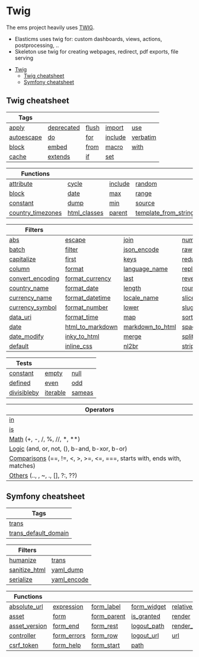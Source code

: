 # Twig

The ems project heavily uses [TWIG](https://twig.symfony.com/doc/3.x/filters/https://twig.symfony.com).

- Elasticms uses twig for: custom dashboards, views, actions, postprocessing, ..
- Skeleton use twig for creating webpages, redirect, pdf exports, file serving

<!-- TOC -->
* [Twig](#twig)
  * [Twig cheatsheet](#twig-cheatsheet)
  * [Symfony cheatsheet](#symfony-cheatsheet)
<!-- TOC -->

## Twig cheatsheet

| Tags                                                               |                                                                    |                                                          |                                                              |                                                                |
|--------------------------------------------------------------------|--------------------------------------------------------------------|----------------------------------------------------------|--------------------------------------------------------------|----------------------------------------------------------------|
| [apply](https:/twig.symfony.com/doc/3.x/tags/apply.html)           | [deprecated](https:/twig.symfony.com/doc/3.x/tags/deprecated.html) | [flush](https:/twig.symfony.com/doc/3.x/tags/flush.html) | [import](https:/twig.symfony.com/doc/3.x/tags/import.html)   | [use](https:/twig.symfony.com/doc/3.x/tags/use.html)           |
| [autoescape](https:/twig.symfony.com/doc/3.x/tags/autoescape.html) | [do](https:/twig.symfony.com/doc/3.x/tags/do.html)                 | [for](https:/twig.symfony.com/doc/3.x/tags/for.html)     | [include](https:/twig.symfony.com/doc/3.x/tags/include.html) | [verbatim](https:/twig.symfony.com/doc/3.x/tags/verbatim.html) |
| [block](https:/twig.symfony.com/doc/3.x/tags/block.html)           | [embed](https:/twig.symfony.com/doc/3.x/tags/embed.html)           | [from](https:/twig.symfony.com/doc/3.x/tags/from.html)   | [macro](https:/twig.symfony.com/doc/3.x/tags/macro.html)     | [with](https:/twig.symfony.com/doc/3.x/tags/with.html)         |
| [cache](https:/twig.symfony.com/doc/3.x/tags/cache.html)           | [extends](https:/twig.symfony.com/doc/3.x/tags/extends.html)       | [if](https:/twig.symfony.com/doc/3.x/tags/if.html)       | [set](https:/twig.symfony.com/doc/3.x/tags/set.html)         |                                                                |

| Functions                                                                             |                                                                             |                                                                   |                                                                                             |
|---------------------------------------------------------------------------------------|-----------------------------------------------------------------------------|-------------------------------------------------------------------|---------------------------------------------------------------------------------------------|
| [attribute](https:/twig.symfony.com/doc/3.x/functions/attribute.html)                 | [cycle](https:/twig.symfony.com/doc/3.x/functions/cycle.html)               | [include](https:/twig.symfony.com/doc/3.x/functions/include.html) | [random](https:/twig.symfony.com/doc/3.x/functions/random.html)                             |
| [block](https:/twig.symfony.com/doc/3.x/functions/block.html)                         | [date](https:/twig.symfony.com/doc/3.x/functions/date.html)                 | [max](https:/twig.symfony.com/doc/3.x/functions/max.html)         | [range](https:/twig.symfony.com/doc/3.x/functions/range.html)                               |
| [constant](https:/twig.symfony.com/doc/3.x/functions/constant.html)                   | [dump](https:/twig.symfony.com/doc/3.x/functions/dump.html)                 | [min](https:/twig.symfony.com/doc/3.x/functions/min.html)         | [source](https:/twig.symfony.com/doc/3.x/functions/source.html)                             |
| [country_timezones](https:/twig.symfony.com/doc/3.x/functions/country_timezones.html) | [html_classes](https:/twig.symfony.com/doc/3.x/functions/html_classes.html) | [parent](https:/twig.symfony.com/doc/3.x/functions/parent.html)   | [template_from_string](https:/twig.symfony.com/doc/3.x/functions/template_from_string.html) |

| Filters                                                                           |                                                                                   |                                                                                   |                                                                             |                                                                             |
|-----------------------------------------------------------------------------------|-----------------------------------------------------------------------------------|-----------------------------------------------------------------------------------|-----------------------------------------------------------------------------|-----------------------------------------------------------------------------|
| [abs](https:/twig.symfony.com/doc/3.x/filters/abs.html)                           | [escape](https:/twig.symfony.com/doc/3.x/filters/escape.html)                     | [join](https:/twig.symfony.com/doc/3.x/filters/join.html)                         | [number_format](https:/twig.symfony.com/doc/3.x/filters/number_format.html) | [timezone_name](https:/twig.symfony.com/doc/3.x/filters/timezone_name.html) |     
| [batch](https:/twig.symfony.com/doc/3.x/filters/batch.html)                       | [filter](https:/twig.symfony.com/doc/3.x/filters/filter.html)                     | [json_encode](https:/twig.symfony.com/doc/3.x/filters/json_encode.html)           | [raw](https:/twig.symfony.com/doc/3.x/filters/raw.html)                     | [title](https:/twig.symfony.com/doc/3.x/filters/title.html)                 |     
| [capitalize](https:/twig.symfony.com/doc/3.x/filters/capitalize.html)             | [first](https:/twig.symfony.com/doc/3.x/filters/first.html)                       | [keys](https:/twig.symfony.com/doc/3.x/filters/keys.html)                         | [reduce](https:/twig.symfony.com/doc/3.x/filters/reduce.html)               | [trim](https:/twig.symfony.com/doc/3.x/filters/trim.html)                   |  
| [column](https:/twig.symfony.com/doc/3.x/filters/column.html)                     | [format](https:/twig.symfony.com/doc/3.x/filters/format.html)                     | [language_name](https:/twig.symfony.com/doc/3.x/filters/language_name.html)       | [replace](https:/twig.symfony.com/doc/3.x/filters/replace.html)             | [u](https:/twig.symfony.com/doc/3.x/filters/u.tml)                          |   
| [convert_encoding](https:/twig.symfony.com/doc/3.x/filters/convert_encoding.html) | [format_currency](https:/twig.symfony.com/doc/3.x/filters/format_currency.html)   | [last](https:/twig.symfony.com/doc/3.x/filters/last.html)                         | [reverse](https:/twig.symfony.com/doc/3.x/filters/reverse.hml)              | [upper](https:/twig.symfony.com/doc/3.x/filters/upper.html)                 |   
| [country_name](https:/twig.symfony.com/doc/3.x/filters/country_name.html)         | [format_date](https:/twig.symfony.com/doc/3.x/filters/format_date.html)           | [length](https:/twig.symfony.com/doc/3.x/filters/length.html)                     | [round](https:/twig.symfony.com/doc/3.x/filters/round.html)                 | [url_encode](https:/twig.symfony.com/doc/3.x/filers/url_encode.html)        |   
| [currency_name](https:/twig.symfony.com/doc/3.x/filters/currency_name.html)       | [format_datetime](https:/twig.symfony.com/doc/3.x/filters/format_datetime.html)   | [locale_name](https:/twig.symfony.com/doc/3.x/filters/locale_name.html)           | [slice](https:/twig.symfony.com/doc/3.x/filters/slice.html)                 |                                                                             |    
| [currency_symbol](https:/twig.symfony.com/doc/3.x/filters/currency_symbol.html)   | [format_number](https:/twig.symfony.com/doc/3.x/filters/format_number.html)       | [lower](https:/twig.symfony.com/doc/3.x/filters/lower.html)                       | [slug](https:/twig.symfony.com/doc/3.x/filters/slug.html)                   |                                                                             |    
| [data_uri](https:/twig.symfony.com/doc/3.x/filters/data_uri.html)                 | [format_time](https:/twig.symfony.com/doc/3.x/filters/format_time.html)           | [map](https:/twig.symfony.com/doc/3.x/filters/map.html)                           | [sort](https:/twig.symfony.com/doc/3.x/filters/sort.html)                   |                                                                             |  
| [date](https:/twig.symfony.com/doc/3.x/filters/date.html)                         | [html_to_markdown](https:/twig.symfony.com/doc/3.x/filters/html_to_markdown.html) | [markdown_to_html](https:/twig.symfony.com/doc/3.x/filters/markdown_to_html.html) | [spaceless](https:/twig.symfony.com/doc/3.x/filters/spceless.html)          |                                                                             |   
| [date_modify](https:/twig.symfony.com/doc/3.x/filters/date_modify.html)           | [inky_to_html](https:/twig.symfony.com/doc/3.x/filters/inky_to_html.html)         | [merge](https:/twig.symfony.com/doc/3.x/filters/merge.html)                       | [split](https:/twig.symfony.com/doc/3.x/filters/plit.html)                  |                                                                             |     
| [default](https:/twig.symfony.com/doc/3.x/filters/default.html)                   | [inline_css](https:/twig.symfony.com/doc/3.x/filters/inline_css.html)             | [nl2br](https:/twig.symfony.com/doc/3.x/filters/nl2br.html)                       | [striptags](https:/twig.symfony.com/doc/3.x/filters/striptags.html)         |                                                                             |

| Tests                                                                 |                                                                 |                                                             |
|-----------------------------------------------------------------------|-----------------------------------------------------------------|-------------------------------------------------------------|
| [constant](https:/twig.symfony.com/doc/3.x/tests/constant.html)       | [empty](https:/twig.symfony.com/doc/3.x/tests/empty.html)       | [null](https:/twig.symfony.com/doc/3.x/tests/null.html)     |
| [defined](https:/twig.symfony.com/doc/3.x/tests/defined.html)         | [even](https:/twig.symfony.com/doc/3.x/tests/even.html)         | [odd](https:/twig.symfony.com/doc/3.x/tests/odd.html)       |
| [divisibleby](https:/twig.symfony.com/doc/3.x/tests/divisibleby.html) | [iterable](https:/twig.symfony.com/doc/3.x/tests/iterable.html) | [sameas](https:/twig.symfony.com/doc/3.x/tests/sameas.html) |

| Operators                                                                                                                               |
|-----------------------------------------------------------------------------------------------------------------------------------------|
| [in](https://twig.symfony.com/doc/3.x/templates.html#containment-operator)                                                              |
| [is](https://twig.symfony.com/doc/3.x/templates.html#test-operator)                                                                     |
| [Math](https://twig.symfony.com/doc/3.x/templates.html#math) (+, -, /, %, //, *, **)                                                    |                                                    
| [Logic](https://twig.symfony.com/doc/3.x/templates.html#logic) (and, or, not, (), b-and, b-xor, b-or)                                   |                                   
| [Comparisons](https://twig.symfony.com/doc/3.x/templates.html#comparisons) (==, !=, <, >, >=, <=, ===, starts with, ends with, matches) |
| [Others](https://twig.symfony.com/doc/3.x/templates.html#other-operators) (.., , ~, ., [], ?:, ??)                                      |

## Symfony cheatsheet

| Tags                                                                                   |
|----------------------------------------------------------------------------------------|
| [trans](https:/twig.symfony.com/doc/3.x/tags/trans.html)                               | 
| [trans_default_domain](https:/twig.symfony.com/doc/3.x/tags/trans_default_domain.html) | 

| Filters                                                                     |                                                                         |
|-----------------------------------------------------------------------------|-------------------------------------------------------------------------|
| [humanize](https:/twig.symfony.com/doc/3.x/filters/humanize.html)           | [trans](https:/twig.symfony.com/doc/3.x/filters/trans.html)             |
| [sanitize_html](https:/twig.symfony.com/doc/3.x/filters/sanitize_html.html) | [yaml_dump](https:/twig.symfony.com/doc/3.x/filters/yaml_dump.html)     |
| [serialize](https:/twig.symfony.com/doc/3.x/filters/serialize.html)         | [yaml_encode](https:/twig.symfony.com/doc/3.x/filters/yaml_encode.html) |

| Functions                                                                     |                                                                           |                                                                           |                                                                           |                                                                               |
|-------------------------------------------------------------------------------|---------------------------------------------------------------------------|---------------------------------------------------------------------------|---------------------------------------------------------------------------|-------------------------------------------------------------------------------|
| [absolute_url](https:/twig.symfony.com/doc/3.x/functions/absolute_url.html)   | [expression](https:/twig.symfony.com/doc/3.x/functions/expression.html)   | [form_label](https:/twig.symfony.com/doc/3.x/functions/form_label.html)   | [form_widget](https:/twig.symfony.com/doc/3.x/functions/form_widget.html) | [relative_path](https:/twig.symfony.com/doc/3.x/functions/relative_path.html) |
| [asset](https:/twig.symfony.com/doc/3.x/functions/asset.html)                 | [form](https:/twig.symfony.com/doc/3.x/functions/form.html)               | [form_parent](https:/twig.symfony.com/doc/3.x/functions/form_parent.html) | [is_granted](https:/twig.symfony.com/doc/3.x/functions/is_granted.html)   | [render](https:/twig.symfony.com/doc/3.x/functions/render.html)               |
| [asset_version](https:/twig.symfony.com/doc/3.x/functions/asset_version.html) | [form_end](https:/twig.symfony.com/doc/3.x/functions/form_end.html)       | [form_rest](https:/twig.symfony.com/doc/3.x/functions/form_rest.html)     | [logout_path](https:/twig.symfony.com/doc/3.x/functions/logout_path.html) | [render_esi](https:/twig.symfony.com/doc/3.x/functions/render_esi.html)       |
| [controller](https:/twig.symfony.com/doc/3.x/functions/controller.html)       | [form_errors](https:/twig.symfony.com/doc/3.x/functions/form_errors.html) | [form_row](https:/twig.symfony.com/doc/3.x/functions/form_row.html)       | [logout_url](https:/twig.symfony.com/doc/3.x/functions/logout_url.html)   | [url](https:/twig.symfony.com/doc/3.x/functions/url.html)                     |
| [csrf_token](https:/twig.symfony.com/doc/3.x/functions/csrf_token.html)       | [form_help](https:/twig.symfony.com/doc/3.x/functions/form_help.html)     | [form_start](https:/twig.symfony.com/doc/3.x/functions/form_start.html)   | [path](https:/twig.symfony.com/doc/3.x/functions/path.html)               |                                                                               |















































































